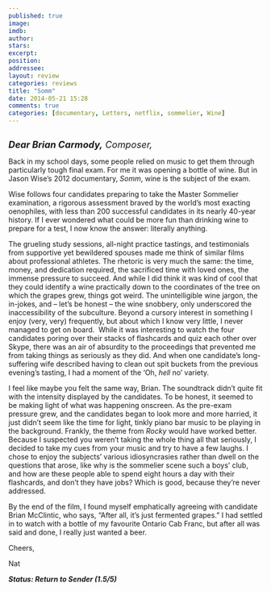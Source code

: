 ```yaml
---
published: true
image: 
imdb: 
author:  
stars: 
excerpt: 
position: 
addressee: 
layout: review
categories: reviews
title: "Somm"
date: 2014-05-21 15:28
comments: true
categories: [documentary, Letters, netflix, sommelier, Wine]
---
```

<div><p><span class="full-image-block ssNonEditable"><span><a href="/letters/2014/5/21/somm.html"><img src="http://rollotomasi73.files.wordpress.com/2014/05/somm.jpg" alt="" /></a></span></span></p>
<p class="Normal1"><em style="font-size:130%;"><strong>Dear Brian Carmody,</strong> Composer,</em></p>
<p class="Normal1">Back in my school days, some people relied on music to get them through particularly tough final exam. For me it was opening a bottle of wine. But in Jason Wise&rsquo;s 2012 documentary, <em>Somm</em>, wine is the subject of the exam.</p>
<p class="Normal1">Wise follows four candidates preparing to take the Master Sommelier examination, a rigorous assessment braved by the world&rsquo;s most exacting oenophiles, with less than 200 successful candidates in its nearly 40-year history. If I ever wondered what could be more fun than drinking wine to prepare for a test, I now know the answer: literally anything.</p>
<p class="Normal1">The grueling study sessions, all-night practice tastings, and testimonials from supportive yet bewildered spouses made me think of similar films about professional athletes. The rhetoric is very much the same: the time, money, and dedication required, the sacrificed time with loved ones, the immense pressure to succeed. And while I did think it was kind of cool that they could identify a wine practically down to the coordinates of the tree on which the grapes grew, things got weird. The unintelligible wine jargon, the in-jokes, and &ndash; let&rsquo;s be honest &ndash; the wine snobbery, only underscored the inaccessibility of the subculture. Beyond a cursory interest in something I enjoy (very, very) frequently, but about which I know very little, I never managed to get on board.&nbsp; While it was interesting to watch the four candidates poring over their stacks of flashcards and quiz each other over Skype, there was an air of absurdity to the proceedings that prevented me from taking things as seriously as they did. And when one candidate&rsquo;s long-suffering wife described having to clean out spit buckets from the previous evening&rsquo;s tasting, I had a moment of the &lsquo;Oh, <em>hell</em> no&rsquo; variety.</p>
<p class="Normal1">I feel like maybe you felt the same way, Brian. The soundtrack didn&rsquo;t quite fit with the intensity displayed by the candidates. To be honest, it seemed to be making light of what was happening onscreen. As the pre-exam pressure grew, and the candidates began to look more and more harried, it just didn&rsquo;t seem like the time for light, tinkly piano bar music to be playing in the background. Frankly, the theme from <em>Rocky</em> would have worked better.&nbsp; Because I suspected you weren&rsquo;t taking the whole thing all that seriously, I decided to take my cues from your music and try to have a few laughs. I chose to enjoy the subjects&rsquo; various idiosyncrasies rather than dwell on the questions that arose, like why is the sommelier scene such a boys&rsquo; club, and how are these people able to spend eight hours a day with their flashcards, and don&rsquo;t they have jobs? Which is good, because they&rsquo;re never addressed.</p>
<p class="Normal1">By the end of the film, I found myself emphatically agreeing with candidate Brian McClintic, who says, &ldquo;After all, it&rsquo;s just fermented grapes.&rdquo; I had settled in to watch with a bottle of my favourite Ontario Cab Franc, but after all was said and done, I really just wanted a beer.</p>
<p class="Normal1">Cheers,</p>
<p class="Normal1">Nat</p>
<p class="Normal1"><strong><em>Status: Return to Sender (1.5/5)</em></strong></p></div>
